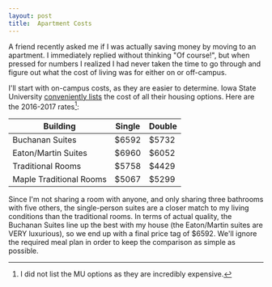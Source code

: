 ```yaml
---
layout: post
title:  Apartment Costs
---
```


A friend recently asked me if I was actually saving money by moving to an apartment.
I immediately replied without thinking "Of course!", but when pressed for numbers I realized I had never taken the time to go through and figure out what the cost of living was for either on or off-campus.

<!--more-->

I'll start with on-campus costs, as they are easier to determine.
Iowa State University [conveniently lists](http://housing.iastate.edu/rates) the cost of all their housing options.
Here are the 2016-2017 rates[^1]:

| Building                | Single | Double |
| ----------------------- | ------ | ------ |
| Buchanan Suites         | $6592  | $5732  |
| Eaton/Martin Suites     | $6960  | $6052  |
| Traditional Rooms       | $5758  | $4429  |
| Maple Traditional Rooms | $5067  | $5299  |

Since I'm not sharing a room with anyone, and only sharing three bathrooms with five others, the single-person suites are a closer match to my living conditions than the traditional rooms.
In terms of actual quality, the Buchanan Suites line up the best with my house (the Eaton/Martin suites are VERY luxurious), so we end up with a final price tag of $6592.
We'll ignore the required meal plan in order to keep the comparison as simple as possible.

[^1]: I did not list the MU options as they are incredibly expensive.
